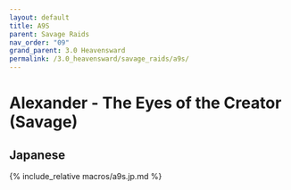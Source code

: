 ```yaml
---
layout: default
title: A9S
parent: Savage Raids
nav_order: "09"
grand_parent: 3.0 Heavensward
permalink: /3.0_heavensward/savage_raids/a9s/
---
```


# Alexander - The Eyes of the Creator (Savage)

## Japanese

{% include_relative macros/a9s.jp.md %}

<script data-goatcounter="https://xivjpraids.goatcounter.com/count"
        async src="//gc.zgo.at/count.js"></script>
